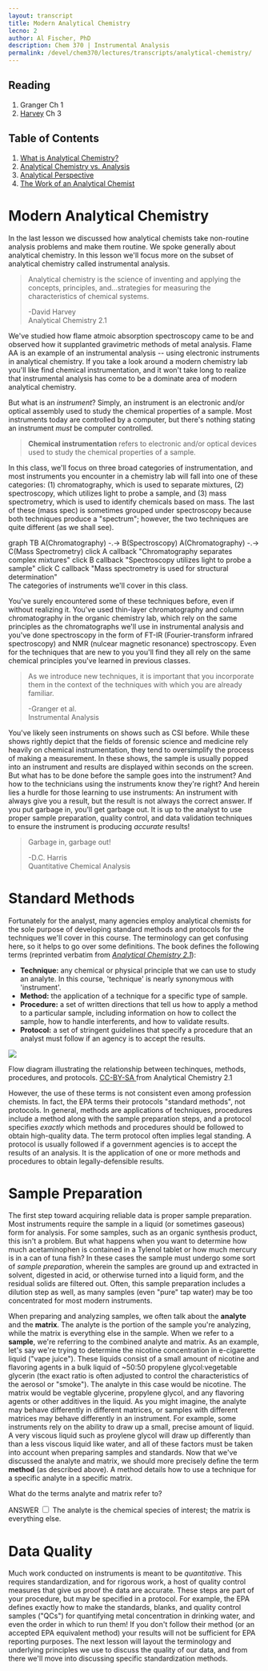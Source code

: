```yaml
---
layout: transcript
title: Modern Analytical Chemistry
lecno: 2
author: Al Fischer, PhD
description: Chem 370 | Instrumental Analysis
permalink: /devel/chem370/lectures/transcripts/analytical-chemistry/
---
```


## Reading

1. Granger Ch 1
1. [Harvey](https://chem.libretexts.org/Bookshelves/Analytical_Chemistry/Book%3A_Analytical_Chemistry_2.1_%28Harvey%29) Ch 3

## Table of Contents

1. [What is Analytical Chemistry?](#analtyical-chemistry)
1. [Analytical Chemistry vs. Analysis](#anal-chem-vs-analysis)
1. [Analytical Perspective](#analytical-perspective)
1. [The Work of an Analytical Chemist](#work-of-analytical-chemist)

# Modern Analytical Chemistry

In the last lesson we discussed how analytical chemists take non-routine analysis problems and make them routine. We spoke generally about analytical chemistry. In this lesson we'll focus more on the subset of analytical chemistry called instrumental analysis.

> Analytical chemistry is the science of inventing and applying the concepts, principles, and...strategies for measuring the characteristics of chemical systems.
> 
> -David Harvey  
> Analytical Chemistry 2.1

We've studied how flame atmoic absorption spectroscopy came to be and observed how it supplanted gravimetric methods of metal analysis. Flame AA is an example of an instrumental analysis -- using electronic instruments in analytical chemistry. If you take a look around a modern chemistry lab you'll like find chemical instrumentation, and it won't take long to realize that instrumental analysis has come to be a dominate area of modern analytical chemistry.

But what is an *instrument*?  Simply, an instrument is an electronic and/or optical assembly used to study the chemical properties of a sample.  Most instruments today are controlled by a computer, but there's nothing stating an instrument *must* be computer controlled.

> **Chemical instrumentation** refers to electronic and/or optical devices used to study the chemical properties of a sample. 

In this class, we'll focus on three broad categories of instrumentation, and most instruments you encounter in a chemistry lab will fall into one of these categories: (1) chromatography, which is used to separate mixtures, (2) spectroscopy, which utilizes light to probe a sample, and (3) mass spectrometry, which is used to identify chemicals based on mass.  The last of these (mass spec) is sometimes grouped under spectroscopy because both techniques produce a "spectrum"; however, the two techniques are quite different (as we shall see).  

<div class="mermaid">
  graph TB
     A(Chromatography) -.-> B(Spectroscopy)
     A(Chromatography) -.-> C(Mass Spectrometry)
     click A callback "Chromatography separates complex mixtures"
     click B callback "Spectroscopy utilizes light to probe a sample"
     click C callback "Mass spectrometry is used for structural determination"
</div>

<div class="image-caption-center">The categories of instruments we'll cover in this class.</div>

You've surely encountered some of these techniques before, even if without realizing it.  You've used thin-layer chromatography and column chromatography in the organic chemistry lab, which rely on the same principles as the chromatographs we'll use in instrumental analysis and you've done spectroscopy in the form of FT-IR (Fourier-transform infrared spectroscopy) and NMR (nulcear magnetic resonance) spectroscopy.  Even for the techniques that are new to you you'll find they all rely on the same chemical principles you've learned in previous classes.

> As we introduce new techniques, it is important that you incorporate them in the context of the techniques with which you are already familiar.
>
> -Granger et al.   
> Instrumental Analysis

You've likely seen instruments on shows such as CSI before.  While these shows rightly depict that the fields of forensic science and medicine rely heavily on chemical instrumentation, they tend to oversimplify the process of making a measurement.  In these shows, the sample is usually popped into an instrument and results are displayed within seconds on the screen.  But what has to be done before the sample goes into the instrument?  And how to the technicians using the instruments know they're right?  And herein lies a hurdle for those learning to use instruments: An instrument with always give you a result, but the result is not always the correct answer.  If you put garbage in, you'll get garbage out.  It is up to the analyst to use proper sample preparation, quality control, and data validation techniques to ensure the instrument is producing *accurate* results!

> Garbage in, garbage out!
>
> -D.C. Harris  
> Quantitative Chemical Analysis

# Standard Methods

Fortunately for the analyst, many agencies employ analytical chemists for the sole purpose of developing standard methods and protocols for the techniques we'll cover in this course.  The terminology can get confusing here, so it helps to go over some definitions.  The book defines the following terms (reprinted verbatim from [*Analytical Chemistry 2.1*](https://chem.libretexts.org/Bookshelves/Analytical_Chemistry/Book%3A_Analytical_Chemistry_2.1_%28Harvey%29/03%3A__The_Vocabulary_of_Analytical_Chemistry/3.02%3A_Techniques%2C_Methods%2C_Procedures%2C_and_Protocols)):
   
- **Technique:** any chemical or physical principle that we can use to study an analyte.  In this course, 'technique' is nearly synonymous with 'instrument'.
- **Method:** the application of a technique for a specific type of sample.
- **Procedure:** a set of written directions that tell us how to apply a method to a particular sample, including information on how to collect the sample, how to handle interferents, and how to validate results.
- **Protocol:** a set of stringent guidelines that specify a procedure that an analyst must follow if an agency is to accept the results.

<a href="https://chem.libretexts.org/@api/deki/files/159870/Figure3.2.png?revision=1&size=bestfit&width=493&height=329"><img src="https://chem.libretexts.org/@api/deki/files/159870/Figure3.2.png?revision=1&size=bestfit&width=493&height=329" class="img-center-v"></a>

<div class="image-caption"> 
Flow diagram illustrating the relationship between techinques, methods, procedures, and protocols.
<a href="https://creativecommons.org/licenses/by-nc-sa/4.0/"> CC-BY-SA </a>
 from <a src="https://chem.libretexts.org/Bookshelves/Analytical_Chemistry/Book%3A_Analytical_Chemistry_2.1_(Harvey)">Analytical Chemistry 2.1</a>
</div>

However, the use of these terms is not consistent even among profession chemists.  In fact, the EPA terms their protocols "standard methods", not protocols.  In general, methods are applications of techniques, procedures  include a method along with the sample preparation steps, and a protocol specifies *exactly* which methods and procedures should be followed to obtain high-quality data.  The term protocol often implies legal standing.  A protocol is usually followed if a government agencies is to accept the results of an analysis.  It is the application of one or more methods and procedures to obtain legally-defensible results.  

# Sample Preparation

The first step toward acquiring reliable data is proper sample preparation.  Most instruments require the sample in a liquid (or sometimes gaseous) form for analysis.  For some samples, such as an organic synthesis product, this isn't a problem.  But what happens when you want to determine how much acetaminophen is contained in a Tylenol tablet or how much mercury is in a can of tuna fish?  In these cases the sample must undergo some sort of *sample preparation*, wherein the samples are ground up and extracted in solvent, digested in acid, or otherwise turned into a liquid form, and the residual solids are filtered out. Often, this sample preparation includes a dilution step as well, as many samples (even "pure" tap water) may be too concentrated for most modern instruments.

When preparing and analyzing samples, we often talk about the **analyte** and the **matrix**.  The analyte is the portion of the sample you're analyzing, while the matrix is everything else in the sample.  When we refer to a **sample**, we're referring to the combined analyte and matrix.  As an example, let's say we're trying to determine the nicotine concentration in e-cigarette liquid ("vape juice"). These liquids consist of a small amount of nicotine and flavoring agents in a bulk liquid of ~50:50 propylene glycol:vegetable glycerin (the exact ratio is often adjusted to control the characteristics of the aerosol or "smoke").  The analyte in this case would be nicotine. The matrix would be vegtable glycerine, propylene glycol, and any flavoring agents or other additives in the liquid.  As you might imagine, the analyte may behave differently in different matrices, or samples with different matrices may behave differently in an instrument.  For example, some instruments rely on the ability to draw up a small, precise amount of liquid.  A very viscous liquid such as proylene glycol will draw up differently than than a less viscous liquid like water, and all of these factors must be taken into account when preparing samples and standards.  Now that we've discussed the analyte and matrix, we should more precisely define the term **method** (as described above).  A method details how to use a technique for a specific analyte in a specific matrix.

<div class="check-understanding">

What do the terms analyte and matrix refer to?

<label class="tooltip-understand" style = "top: 50%; left: 20px; font-size: 14px;">
 ANSWER 
 <input type="checkbox">
   <span>
      The analyte is the chemical species of interest; the matrix is everything else.
   </span>
</label>
</div>

# Data Quality

Much work conducted on instruments is meant to be *quantitative*.  This requires standardization, and for rigorous work, a host of quality control measures that give us proof the data are accurate.  These steps are part of your procedure, but may be specified in a protocol.  For example, the EPA defines exactly how to make the standards, blanks, and quality control samples ("QCs") for quantifying metal concentration in drinking water, and even the order in which to run them!  If you don't follow their method (or an accepted EPA equivalent method) your results will not be sufficient for EPA reporting purposes.  The next lesson will layout the terminology and underlying principles we use to discuss the quality of our data, and from there we'll move into discussing specific standardization methods.